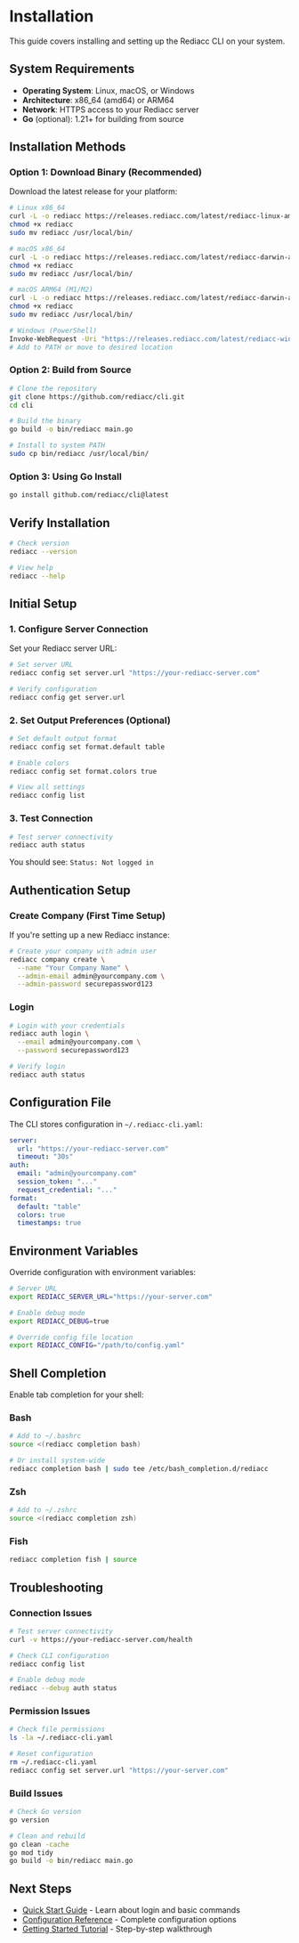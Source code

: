 # Installation

This guide covers installing and setting up the Rediacc CLI on your system.

## System Requirements

- **Operating System**: Linux, macOS, or Windows
- **Architecture**: x86_64 (amd64) or ARM64
- **Network**: HTTPS access to your Rediacc server
- **Go** (optional): 1.21+ for building from source

## Installation Methods

### Option 1: Download Binary (Recommended)

Download the latest release for your platform:

```bash
# Linux x86_64
curl -L -o rediacc https://releases.rediacc.com/latest/rediacc-linux-amd64
chmod +x rediacc
sudo mv rediacc /usr/local/bin/

# macOS x86_64
curl -L -o rediacc https://releases.rediacc.com/latest/rediacc-darwin-amd64
chmod +x rediacc
sudo mv rediacc /usr/local/bin/

# macOS ARM64 (M1/M2)
curl -L -o rediacc https://releases.rediacc.com/latest/rediacc-darwin-arm64
chmod +x rediacc
sudo mv rediacc /usr/local/bin/

# Windows (PowerShell)
Invoke-WebRequest -Uri "https://releases.rediacc.com/latest/rediacc-windows-amd64.exe" -OutFile "rediacc.exe"
# Add to PATH or move to desired location
```

### Option 2: Build from Source

```bash
# Clone the repository
git clone https://github.com/rediacc/cli.git
cd cli

# Build the binary
go build -o bin/rediacc main.go

# Install to system PATH
sudo cp bin/rediacc /usr/local/bin/
```

### Option 3: Using Go Install

```bash
go install github.com/rediacc/cli@latest
```

## Verify Installation

```bash
# Check version
rediacc --version

# View help
rediacc --help
```

## Initial Setup

### 1. Configure Server Connection

Set your Rediacc server URL:

```bash
# Set server URL
rediacc config set server.url "https://your-rediacc-server.com"

# Verify configuration
rediacc config get server.url
```

### 2. Set Output Preferences (Optional)

```bash
# Set default output format
rediacc config set format.default table

# Enable colors
rediacc config set format.colors true

# View all settings
rediacc config list
```

### 3. Test Connection

```bash
# Test server connectivity
rediacc auth status
```

You should see: `Status: Not logged in`

## Authentication Setup

### Create Company (First Time Setup)

If you're setting up a new Rediacc instance:

```bash
# Create your company with admin user
rediacc company create \
  --name "Your Company Name" \
  --admin-email admin@yourcompany.com \
  --admin-password securepassword123
```

### Login

```bash
# Login with your credentials
rediacc auth login \
  --email admin@yourcompany.com \
  --password securepassword123

# Verify login
rediacc auth status
```

## Configuration File

The CLI stores configuration in `~/.rediacc-cli.yaml`:

```yaml
server:
  url: "https://your-rediacc-server.com"
  timeout: "30s"
auth:
  email: "admin@yourcompany.com"
  session_token: "..."
  request_credential: "..."
format:
  default: "table"
  colors: true
  timestamps: true
```

## Environment Variables

Override configuration with environment variables:

```bash
# Server URL
export REDIACC_SERVER_URL="https://your-server.com"

# Enable debug mode
export REDIACC_DEBUG=true

# Override config file location
export REDIACC_CONFIG="/path/to/config.yaml"
```

## Shell Completion

Enable tab completion for your shell:

### Bash
```bash
# Add to ~/.bashrc
source <(rediacc completion bash)

# Or install system-wide
rediacc completion bash | sudo tee /etc/bash_completion.d/rediacc
```

### Zsh
```bash
# Add to ~/.zshrc
source <(rediacc completion zsh)
```

### Fish
```bash
rediacc completion fish | source
```

## Troubleshooting

### Connection Issues

```bash
# Test server connectivity
curl -v https://your-rediacc-server.com/health

# Check CLI configuration
rediacc config list

# Enable debug mode
rediacc --debug auth status
```

### Permission Issues

```bash
# Check file permissions
ls -la ~/.rediacc-cli.yaml

# Reset configuration
rm ~/.rediacc-cli.yaml
rediacc config set server.url "https://your-server.com"
```

### Build Issues

```bash
# Check Go version
go version

# Clean and rebuild
go clean -cache
go mod tidy
go build -o bin/rediacc main.go
```

## Next Steps

- [Quick Start Guide](./quick-start.md) - Learn about login and basic commands
- [Configuration Reference](./configuration.md) - Complete configuration options
- [Getting Started Tutorial](./getting-started-tutorial.md) - Step-by-step walkthrough